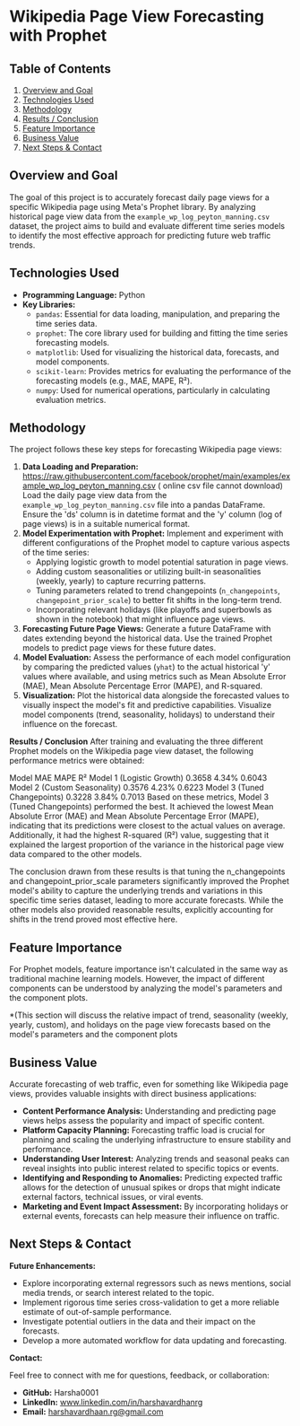 # Wikipedia Page View Forecasting with Prophet

## Table of Contents

1.  [Overview and Goal](#overview-and-goal)
2.  [Technologies Used](#technologies-used)
3.  [Methodology](#methodology)
4.  [Results / Conclusion](#results--conclusion)
5.  [Feature Importance](#feature-importance)
6.  [Business Value](#business-value)
7.  [Next Steps & Contact](#next-steps--contact)

## Overview and Goal

The goal of this project is to accurately forecast daily page views for a specific Wikipedia page using Meta's Prophet library. By analyzing historical page view data from the `example_wp_log_peyton_manning.csv` dataset, the project aims to build and evaluate different time series models to identify the most effective approach for predicting future web traffic trends.

## Technologies Used

*   **Programming Language:** Python
*   **Key Libraries:**
    *   `pandas`: Essential for data loading, manipulation, and preparing the time series data.
    *   `prophet`: The core library used for building and fitting the time series forecasting models.
    *   `matplotlib`: Used for visualizing the historical data, forecasts, and model components.
    *   `scikit-learn`: Provides metrics for evaluating the performance of the forecasting models (e.g., MAE, MAPE, R²).
    *   `numpy`: Used for numerical operations, particularly in calculating evaluation metrics.

## Methodology

The project follows these key steps for forecasting Wikipedia page views:

1.  **Data Loading and Preparation:**     https://raw.githubusercontent.com/facebook/prophet/main/examples/example_wp_log_peyton_manning.csv ( online csv file cannot download) Load the daily page view data from the `example_wp_log_peyton_manning.csv` file into a pandas DataFrame. Ensure the 'ds' column is in datetime format and the 'y' column (log of page views) is in a suitable numerical format.
4.  **Model Experimentation with Prophet:** Implement and experiment with different configurations of the Prophet model to capture various aspects of the time series:
    *   Applying logistic growth to model potential saturation in page views.
    *   Adding custom seasonalities or utilizing built-in seasonalities (weekly, yearly) to capture recurring patterns.
    *   Tuning parameters related to trend changepoints (`n_changepoints`, `changepoint_prior_scale`) to better fit shifts in the long-term trend.
    *   Incorporating relevant holidays (like playoffs and superbowls as shown in the notebook) that might influence page views.
5.  **Forecasting Future Page Views:** Generate a future DataFrame with dates extending beyond the historical data. Use the trained Prophet models to predict page views for these future dates.
6.  **Model Evaluation:** Assess the performance of each model configuration by comparing the predicted values (`yhat`) to the actual historical 'y' values where available, and using metrics such as Mean Absolute Error (MAE), Mean Absolute Percentage Error (MAPE), and R-squared.
7.  **Visualization:** Plot the historical data alongside the forecasted values to visually inspect the model's fit and predictive capabilities. Visualize model components (trend, seasonality, holidays) to understand their influence on the forecast.

**Results / Conclusion**
After training and evaluating the three different Prophet models on the Wikipedia page view dataset, the following performance metrics were obtained:

Model	MAE	MAPE	R²
Model 1 (Logistic Growth)	0.3658	4.34%	0.6043
Model 2 (Custom Seasonality)	0.3576	4.23%	0.6223
Model 3 (Tuned Changepoints)	0.3228	3.84%	0.7013
Based on these metrics, Model 3 (Tuned Changepoints) performed the best. It achieved the lowest Mean Absolute Error (MAE) and Mean Absolute Percentage Error (MAPE), indicating that its predictions were closest to the actual values on average. Additionally, it had the highest R-squared (R²) value, suggesting that it explained the largest proportion of the variance in the historical page view data compared to the other models.

The conclusion drawn from these results is that tuning the n_changepoints and changepoint_prior_scale parameters significantly improved the Prophet model's ability to capture the underlying trends and variations in this specific time series dataset, leading to more accurate forecasts. While the other models also provided reasonable results, explicitly accounting for shifts in the trend proved most effective here.
## Feature Importance

For Prophet models, feature importance isn't calculated in the same way as traditional machine learning models. However, the impact of different components can be understood by analyzing the model's parameters and the component plots.

*(This section will discuss the relative impact of trend, seasonality (weekly, yearly, custom), and holidays on the page view forecasts based on the model's parameters and the component plots
## Business Value

Accurate forecasting of web traffic, even for something like Wikipedia page views, provides valuable insights with direct business applications:

*   **Content Performance Analysis:** Understanding and predicting page views helps assess the popularity and impact of specific content.
*   **Platform Capacity Planning:** Forecasting traffic load is crucial for planning and scaling the underlying infrastructure to ensure stability and performance.
*   **Understanding User Interest:** Analyzing trends and seasonal peaks can reveal insights into public interest related to specific topics or events.
*   **Identifying and Responding to Anomalies:** Predicting expected traffic allows for the detection of unusual spikes or drops that might indicate external factors, technical issues, or viral events.
*   **Marketing and Event Impact Assessment:** By incorporating holidays or external events, forecasts can help measure their influence on traffic.

## Next Steps & Contact

**Future Enhancements:**

*   Explore incorporating external regressors such as news mentions, social media trends, or search interest related to the topic.
*   Implement rigorous time series cross-validation to get a more reliable estimate of out-of-sample performance.
*   Investigate potential outliers in the data and their impact on the forecasts.
*   Develop a more automated workflow for data updating and forecasting.

**Contact:**

Feel free to connect with me for questions, feedback, or collaboration:

*   **GitHub:** Harsha0001
*   **LinkedIn:** www.linkedin.com/in/harshavardhanrg
*   **Email:** harshavardhaan.rg@gmail.com
